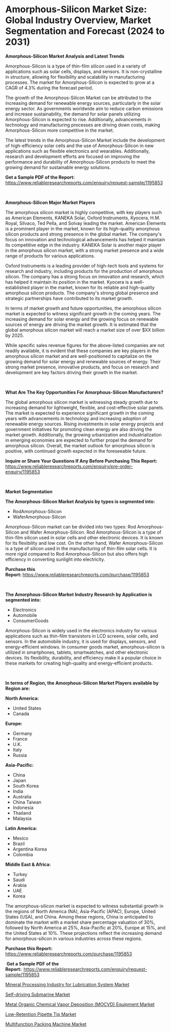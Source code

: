 <p><h1>Amorphous-Silicon Market Size: Global Industry Overview, Market Segmentation and Forecast (2024 to 2031)</h1></p><p><strong>Amorphous-Silicon Market Analysis and Latest Trends</strong></p>
<p><p>Amorphous-Silicon is a type of thin-film silicon used in a variety of applications such as solar cells, displays, and sensors. It is non-crystalline in structure, allowing for flexibility and scalability in manufacturing processes. The market for Amorphous-Silicon is expected to grow at a CAGR of 4.3% during the forecast period.</p><p>The growth of the Amorphous-Silicon Market can be attributed to the increasing demand for renewable energy sources, particularly in the solar energy sector. As governments worldwide aim to reduce carbon emissions and increase sustainability, the demand for solar panels utilizing Amorphous-Silicon is expected to rise. Additionally, advancements in technology and manufacturing processes are driving down costs, making Amorphous-Silicon more competitive in the market.</p><p>The latest trends in the Amorphous-Silicon Market include the development of high-efficiency solar cells and the use of Amorphous-Silicon in new applications such as flexible electronics and wearables. Additionally, research and development efforts are focused on improving the performance and durability of Amorphous-Silicon products to meet the growing demand for sustainable energy solutions.</p></p>
<p><strong>Get a Sample PDF of the Report:&nbsp;</strong> <a href="https://www.reliableresearchreports.com/enquiry/request-sample/1195853">https://www.reliableresearchreports.com/enquiry/request-sample/1195853</a></p>
<p>&nbsp;</p>
<p><strong>Amorphous-Silicon Major Market Players</strong></p>
<p><p>The amorphous silicon market is highly competitive, with key players such as American Elements, KANEKA Solar, Oxford Instruments, Kyocera, H.M. Royal, Silvaco, Ted Pella, and Solvay leading the market. American Elements is a prominent player in the market, known for its high-quality amorphous silicon products and strong presence in the global market. The company's focus on innovation and technological advancements has helped it maintain its competitive edge in the industry. KANEKA Solar is another major player in the amorphous silicon market, with a strong market presence and a wide range of products for various applications.</p><p>Oxford Instruments is a leading provider of high-tech tools and systems for research and industry, including products for the production of amorphous silicon. The company has a strong focus on innovation and research, which has helped it maintain its position in the market. Kyocera is a well-established player in the market, known for its reliable and high-quality amorphous silicon products. The company's strong global presence and strategic partnerships have contributed to its market growth.</p><p>In terms of market growth and future opportunities, the amorphous silicon market is expected to witness significant growth in the coming years. The increasing demand for solar energy and the growing focus on renewable sources of energy are driving the market growth. It is estimated that the global amorphous silicon market will reach a market size of over $XX billion by 2025.</p><p>While specific sales revenue figures for the above-listed companies are not readily available, it is evident that these companies are key players in the amorphous silicon market and are well-positioned to capitalize on the growing demand for solar energy and renewable sources of energy. Their strong market presence, innovative products, and focus on research and development are key factors driving their growth in the market.</p></p>
<p>&nbsp;</p>
<p><strong>What Are The Key Opportunities For Amorphous-Silicon Manufacturers?</strong></p>
<p><p>The global amorphous silicon market is witnessing steady growth due to increasing demand for lightweight, flexible, and cost-effective solar panels. The market is expected to experience significant growth in the coming years with advancements in technology and increasing adoption of renewable energy sources. Rising investments in solar energy projects and government initiatives for promoting clean energy are also driving the market growth. Additionally, the growing urbanization and industrialization in emerging economies are expected to further propel the demand for amorphous silicon. Overall, the market outlook for amorphous silicon is positive, with continued growth expected in the foreseeable future.</p></p>
<p><strong>Inquire or Share Your Questions If Any Before Purchasing This Report:</strong> <a href="https://www.reliableresearchreports.com/enquiry/pre-order-enquiry/1195853">https://www.reliableresearchreports.com/enquiry/pre-order-enquiry/1195853</a></p>
<p>&nbsp;</p>
<p><strong>Market Segmentation</strong></p>
<p><strong>The Amorphous-Silicon Market Analysis by types is segmented into:</strong></p>
<p><ul><li>RodAmorphous-Silicon</li><li>WaferAmorphous-Silicon</li></ul></p>
<p><p>Amorphous-Silicon market can be divided into two types: Rod Amorphous-Silicon and Wafer Amorphous-Silicon. Rod Amorphous-Silicon is a type of thin-film silicon used in solar cells and other electronic devices. It is known for its flexibility and low cost. On the other hand, Wafer Amorphous-Silicon is a type of silicon used in the manufacturing of thin-film solar cells. It is more rigid compared to Rod Amorphous-Silicon but also offers high efficiency in converting sunlight into electricity.</p></p>
<p><strong>Purchase this Report:&nbsp;</strong><a href="https://www.reliableresearchreports.com/purchase/1195853">https://www.reliableresearchreports.com/purchase/1195853</a></p>
<p>&nbsp;</p>
<p><strong>The Amorphous-Silicon Market Industry Research by Application is segmented into:</strong></p>
<p><ul><li>Electronics</li><li>Automobile</li><li>ConsumerGoods</li></ul></p>
<p><p>Amorphous-Silicon is widely used in the electronics industry for various applications such as thin-film transistors in LCD screens, solar cells, and sensors. In the automobile industry, it is used for displays, sensors, and energy-efficient windows. In consumer goods market, amorphous-silicon is utilized in smartphones, tablets, smartwatches, and other electronic devices. Its flexibility, durability, and efficiency make it a popular choice in these markets for creating high-quality and energy-efficient products.</p></p>
<p>&nbsp;</p>
<p><strong>In terms of Region, the Amorphous-Silicon Market Players available by Region are:</strong></p>
<p>
    <p> <strong> North America: </strong>
        <ul>
            <li>United States</li>
            <li>Canada</li>
        </ul>
        </p> 
    <p> <strong> Europe: </strong>
        <ul>
            <li>Germany</li>
            <li>France</li>
            <li>U.K.</li>
            <li>Italy</li>
            <li>Russia</li>
        </ul>
        </p> 
    <p> <strong> Asia-Pacific: </strong>
        <ul>
            <li>China</li>
            <li>Japan</li>
            <li>South Korea</li>
            <li>India</li>
            <li>Australia</li>
            <li>China Taiwan</li>
            <li>Indonesia</li>
            <li>Thailand</li>
            <li>Malaysia</li>
        </ul>
        </p> 
    <p> <strong> Latin America: </strong>
        <ul>
            <li>Mexico</li>
            <li>Brazil</li>
            <li>Argentina Korea</li>
            <li>Colombia</li>
        </ul>
        </p> 
    <p> <strong> Middle East & Africa: </strong>
        <ul>
            <li>Turkey</li>
            <li>Saudi</li>
            <li>Arabia</li>
            <li>UAE</li>
            <li>Korea</li>
        </ul>
    </p>
    </p>
<p><p>The amorphous-silicon market is expected to witness substantial growth in the regions of North America (NA), Asia-Pacific (APAC), Europe, United States (USA), and China. Among these regions, China is anticipated to dominate the market with a market share percentage valuation of 30%, followed by North America at 25%, Asia-Pacific at 20%, Europe at 15%, and the United States at 10%. These projections reflect the increasing demand for amorphous-silicon in various industries across these regions.</p></p>
<p><strong>Purchase this Report: </strong><a href="https://www.reliableresearchreports.com/purchase/1195853">https://www.reliableresearchreports.com/purchase/1195853</a></p>
<p>&nbsp;<strong>Get a Sample PDF of the Report:&nbsp;&nbsp;</strong><a href="https://www.reliableresearchreports.com/enquiry/request-sample/1195853">https://www.reliableresearchreports.com/enquiry/request-sample/1195853</a></p>
<p><strong></strong></p>
<p><p><a href="https://medium.com/@alexanderfranklin766/mineral-processing-industry-for-lubrication-system-market-exploring-market-share-market-trends-99437838b2c4">Mineral Processing Industry for Lubrication System Market</a></p><p><a href="https://medium.com/@alexanderfranklin766/self-driving-submarine-market-insight-market-trends-growth-forecasted-from-2024-to-2031-5611eb600d1d">Self-driving Submarine Market</a></p><p><a href="https://medium.com/@alexanderfranklin766/metal-organic-chemical-vapor-deposition-mocvd-equipment-market-analysis-its-cagr-market-afa608fdb692">Metal Organic Chemical Vapor Deposition (MOCVD) Equipment Market</a></p><p><a href="https://medium.com/@alexanderfranklin766/low-retention-pipette-tip-market-exploring-market-share-market-trends-and-future-growth-c3fef5d3ea66">Low-Retention Pipette Tip Market</a></p><p><a href="https://medium.com/@alexanderfranklin766/multifunction-packing-machine-market-competitive-analysis-market-trends-and-forecast-to-2031-3a17d48034ff">Multifunction Packing Machine Market</a></p></p>